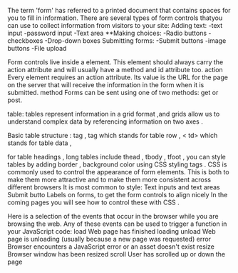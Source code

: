 The term 'form' has referred to a printed document that contains spaces for you to fill in information. There are several types of form controls thatyou can use to collect information from visitors to your site: Adding text: -text input -password input -Text area **Making choices: -Radio buttons -checkboxes -Drop-down boxes Submitting forms: -Submit buttons -image buttons -File upload <form> Form controls live inside a <form> element. This element should always carry the action attribute and will usually have a
method and id attribute too.
action Every <form> element requires an action attribute. Its value is the URL for the page on the server that will receive the
information in the form when it is submitted. method Forms can be sent using one of two methods: get or post.

table: tables represent information in a grid format ,and grids allow us to understand complex data by referencing information on two axes .

Basic table structure : <table>tag , <tr> tag which stands for table row , < td> which stands for table data ,

for table headings , long tables include thead , tbody , tfoot , you can style tables by adding border , background color using CSS styling tags .
CSS is commonly used to control the appearance of form elements. This is both to make them more attractive and to make them more consistent across different browsers It is most common to style: Text inputs and text areas Submit butto Labels on forms, to get the form controls to align nicely In the coming pages you will see how to control these with CSS .

Here is a selection of the events that occur in the browser while you are browsing the web. Any of these events can be used to trigger a function in your JavaScript code:
load Web page has finished loading
unload Web page is unloading (usually because a new page was requested)
error Browser encounters a JavaScript error or an asset doesn't exist
resize Browser window has been resized
scroll User has scrolled up or down the page